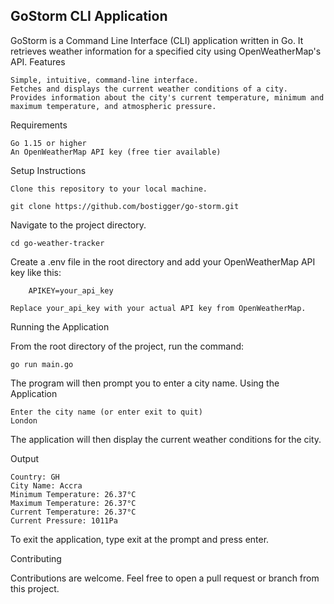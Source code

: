 ## GoStorm CLI Application

GoStorm is a Command Line Interface (CLI) application written in Go. It retrieves weather information for a specified city using OpenWeatherMap's API.
Features

    Simple, intuitive, command-line interface.
    Fetches and displays the current weather conditions of a city.
    Provides information about the city's current temperature, minimum and maximum temperature, and atmospheric pressure.

Requirements

    Go 1.15 or higher
    An OpenWeatherMap API key (free tier available)

Setup Instructions

    Clone this repository to your local machine.

```
git clone https://github.com/bostigger/go-storm.git
```

Navigate to the project directory.

```
cd go-weather-tracker
```

Create a .env file in the root directory and add your OpenWeatherMap API key like this:

```
    APIKEY=your_api_key
```

    Replace your_api_key with your actual API key from OpenWeatherMap.

Running the Application

From the root directory of the project, run the command:

```
go run main.go
```

The program will then prompt you to enter a city name.
Using the Application
```
Enter the city name (or enter exit to quit)
London
```


The application will then display the current weather conditions for the city.

Output
```
Country: GH
City Name: Accra
Minimum Temperature: 26.37°C
Maximum Temperature: 26.37°C
Current Temperature: 26.37°C
Current Pressure: 1011Pa

```
To exit the application, type exit at the prompt and press enter.

Contributing

Contributions are welcome. Feel free to open a pull request or branch from this project.
